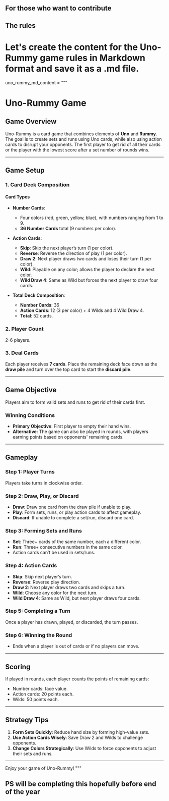 ## For those who want to contribute 

## The rules

# Let's create the content for the Uno-Rummy game rules in Markdown format and save it as a .md file.

uno_rummy_md_content = """
# Uno-Rummy Game

## Game Overview
Uno-Rummy is a card game that combines elements of **Uno** and **Rummy**. The goal is to create sets and runs using Uno cards, while also using action cards to disrupt your opponents. The first player to get rid of all their cards or the player with the lowest score after a set number of rounds wins.

---

## Game Setup

### 1. Card Deck Composition

#### Card Types
- **Number Cards**:
  - Four colors (red, green, yellow, blue), with numbers ranging from 1 to 9.
  - **36 Number Cards** total (9 numbers per color).

- **Action Cards**:
  - **Skip**: Skip the next player’s turn (1 per color).
  - **Reverse**: Reverse the direction of play (1 per color).
  - **Draw 2**: Next player draws two cards and loses their turn (1 per color).
  - **Wild**: Playable on any color; allows the player to declare the next color.
  - **Wild Draw 4**: Same as Wild but forces the next player to draw four cards.

- **Total Deck Composition**:
  - **Number Cards**: 36
  - **Action Cards**: 12 (3 per color) + 4 Wilds and 4 Wild Draw 4.
  - **Total**: 52 cards.

### 2. Player Count
2-6 players.

### 3. Deal Cards
Each player receives **7 cards**. Place the remaining deck face down as the **draw pile** and turn over the top card to start the **discard pile**.

---

## Game Objective
Players aim to form valid sets and runs to get rid of their cards first.

### Winning Conditions
- **Primary Objective**: First player to empty their hand wins.
- **Alternative**: The game can also be played in rounds, with players earning points based on opponents' remaining cards.

---

## Gameplay

### Step 1: Player Turns
Players take turns in clockwise order.

### Step 2: Draw, Play, or Discard
- **Draw**: Draw one card from the draw pile if unable to play.
- **Play**: Form sets, runs, or play action cards to affect gameplay.
- **Discard**: If unable to complete a set/run, discard one card.

### Step 3: Forming Sets and Runs
- **Set**: Three+ cards of the same number, each a different color.
- **Run**: Three+ consecutive numbers in the same color.
- Action cards can’t be used in sets/runs.

### Step 4: Action Cards
- **Skip**: Skip next player’s turn.
- **Reverse**: Reverse play direction.
- **Draw 2**: Next player draws two cards and skips a turn.
- **Wild**: Choose any color for the next turn.
- **Wild Draw 4**: Same as Wild, but next player draws four cards.

### Step 5: Completing a Turn
Once a player has drawn, played, or discarded, the turn passes.

### Step 6: Winning the Round
- Ends when a player is out of cards or if no players can move.

---

## Scoring
If played in rounds, each player counts the points of remaining cards:
- Number cards: face value.
- Action cards: 20 points each.
- Wilds: 50 points each.

---

## Strategy Tips
1. **Form Sets Quickly**: Reduce hand size by forming high-value sets.
2. **Use Action Cards Wisely**: Save Draw 2 and Wilds to challenge opponents.
3. **Change Colors Strategically**: Use Wilds to force opponents to adjust their sets and runs.

---

Enjoy your game of Uno-Rummy!
"""


## PS will be completing this hopefully before end of the year 


